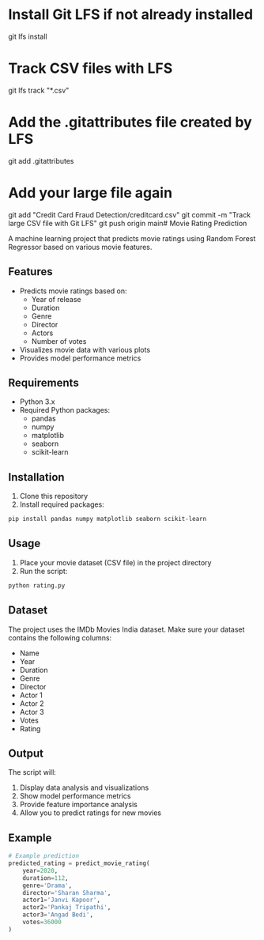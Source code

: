 # Install Git LFS if not already installed
git lfs install

# Track CSV files with LFS
git lfs track "*.csv"

# Add the .gitattributes file created by LFS
git add .gitattributes

# Add your large file again
git add "Credit Card Fraud Detection/creditcard.csv"
git commit -m "Track large CSV file with Git LFS"
git push origin main# Movie Rating Prediction

A machine learning project that predicts movie ratings using Random Forest Regressor based on various movie features.

## Features

- Predicts movie ratings based on:
  - Year of release
  - Duration
  - Genre
  - Director
  - Actors
  - Number of votes
- Visualizes movie data with various plots
- Provides model performance metrics

## Requirements

- Python 3.x
- Required Python packages:
  - pandas
  - numpy
  - matplotlib
  - seaborn
  - scikit-learn

## Installation

1. Clone this repository
2. Install required packages:
```bash
pip install pandas numpy matplotlib seaborn scikit-learn
```

## Usage

1. Place your movie dataset (CSV file) in the project directory
2. Run the script:
```bash
python rating.py
```

## Dataset

The project uses the IMDb Movies India dataset. Make sure your dataset contains the following columns:
- Name
- Year
- Duration
- Genre
- Director
- Actor 1
- Actor 2
- Actor 3
- Votes
- Rating

## Output

The script will:
1. Display data analysis and visualizations
2. Show model performance metrics
3. Provide feature importance analysis
4. Allow you to predict ratings for new movies

## Example

```python
# Example prediction
predicted_rating = predict_movie_rating(
    year=2020,
    duration=112,
    genre='Drama',
    director='Sharan Sharma',
    actor1='Janvi Kapoor',
    actor2='Pankaj Tripathi',
    actor3='Angad Bedi',
    votes=36000
)
``` 
